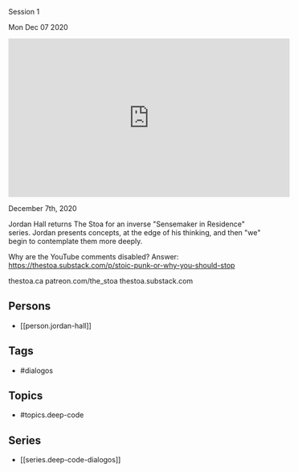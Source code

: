 

 Session 1

Mon Dec 07 2020

<iframe width="560" height="315" src="https://www.youtube.com/embed/SYm-tfNibYY" title="Deep Code Dialogos: Session 1 w/ Jordan Hall" frameborder="0" allow="accelerometer; autoplay; clipboard-write; encrypted-media; gyroscope; picture-in-picture" allowfullscreen ></iframe>

December 7th, 2020

Jordan Hall returns The Stoa for an inverse "Sensemaker in Residence" series. Jordan presents concepts, at the edge of his thinking, and then "we" begin to contemplate them more deeply.

Why are the YouTube comments disabled? Answer: https://thestoa.substack.com/p/stoic-punk-or-why-you-should-stop

thestoa.ca
patreon.com/the_stoa
thestoa.substack.com

## Persons

- [[person.jordan-hall]]

## Tags

- #dialogos

## Topics

- #topics.deep-code

## Series

- [[series.deep-code-dialogos]]

